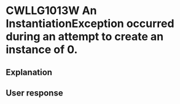 # CWLLG1013W An InstantiationException occurred during an attempt to create an instance of 0.

## Explanation

## User response